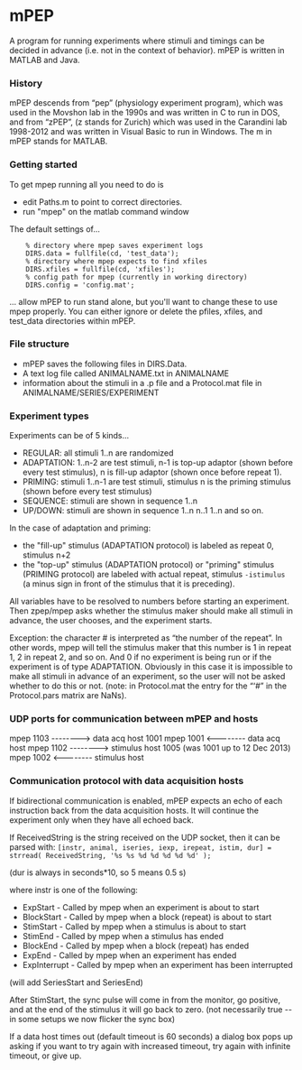 # mPEP

A program for running experiments where stimuli and timings can be decided in advance (i.e. not in the context of behavior). mPEP is written in MATLAB and Java. 

### History
mPEP descends from “pep” (physiology experiment program), which was used in the Movshon lab in the 1990s and was written in C to run in DOS, and from “zPEP”, (z stands for Zurich) which was used in the Carandini lab 1998-2012 and was written in Visual Basic to run in Windows. The m in mPEP stands for MATLAB.

### Getting started
To get mpep running all you need to do is
 - edit Paths.m to point to correct directories.
 - run "mpep" on the matlab command window

The default settings of...
```
    % directory where mpep saves experiment logs
    DIRS.data = fullfile(cd, 'test_data');
    % directory where mpep expects to find xfiles
    DIRS.xfiles = fullfile(cd, 'xfiles');
    % config path for mpep (currently in working directory)
    DIRS.config = 'config.mat';
```
... allow mPEP to run stand alone, but you'll want to change these to use mpep
properly. You can either ignore or delete the pfiles, xfiles, and test_data
directories within mPEP.

### File structure
- mPEP saves the following files in DIRS.Data.
- A text log file called ANIMALNAME.txt in ANIMALNAME
- information about the stimuli in a .p file and a Protocol.mat file in ANIMALNAME/SERIES/EXPERIMENT

### Experiment types

Experiments can be of 5 kinds...

- REGULAR: all stimuli 1..n are randomized 
- ADAPTATION: 1..n-2 are test stimuli, n-1 is top-up adaptor (shown before every test stimulus), n is fill-up adaptor (shown once before repeat 1).
- PRIMING: stimuli 1..n-1 are test stimuli, stimulus n is the priming stimulus (shown before every test stimulus)
- SEQUENCE: stimuli are shown in sequence 1..n
- UP/DOWN: stimuli are shown in sequence 1..n n..1 1..n and so on.

In the case of adaptation and priming:
- the "fill-up" stimulus (ADAPTATION protocol) is labeled as repeat 0, stimulus n+2
- the "top-up" stimulus (ADAPTATION protocol) or "priming" stimulus (PRIMING protocol) are labeled with actual repeat, stimulus `-istimulus` (a minus sign in front of the stimulus that it is preceding).

All variables have to be resolved to numbers before starting an experiment. Then zpep/mpep asks whether the stimulus maker should make all stimuli in advance, the user chooses, and the experiment starts. 

Exception: the character # is interpreted as “the number of the repeat”. In other words, mpep will tell the stimulus maker that this number is 1 in repeat 1, 2 in repeat 2, and so on. And 0 if no experiment is being run or if the experiment is of type ADAPTATION. Obviously in this case it is impossible to make all stimuli in advance of an experiment, so the user will not be asked whether to do this or not. (note: in Protocol.mat the entry for the “‘#” in the Protocol.pars matrix are NaNs).

### UDP ports for communication between mPEP and hosts

mpep 1103 --------> data acq host 1001
mpep 1001 <-------- data acq host 
mpep 1102 --------> stimulus host 1005 (was 1001 up to 12 Dec 2013)
mpep 1002 <-------- stimulus host 

### Communication protocol with data acquisition hosts

If bidirectional communication is enabled, mPEP expects an echo of each instruction back from the data acquisition hosts. It will continue the experiment only when they have all echoed back.

If ReceivedString is the string received on the UDP socket, then it can be parsed with:
`[instr, animal, iseries, iexp, irepeat, istim, dur] = strread( ReceivedString, '%s %s %d %d %d %d %d' );`

(dur is always in seconds*10, so 5 means 0.5 s)

where instr is one of the following:
- ExpStart - Called by mpep when an experiment is about to start
- BlockStart - Called by mpep when a block (repeat) is about to start
- StimStart - Called by mpep when a stimulus is about to start
- StimEnd - Called by mpep when a stimulus has ended
- BlockEnd - Called by mpep when a block (repeat) has ended
- ExpEnd - Called by mpep when an experiment has ended
- ExpInterrupt - Called by mpep when an experiment has been interrupted

(will add SeriesStart and SeriesEnd)

After StimStart, the sync pulse will come in from the monitor, go positive, and at the end of the stimulus it will go back to zero. (not necessarily true -- in some setups we now flicker the sync box)

If a data host times out (default timeout is 60 seconds) a dialog box pops up asking if you want to try again with increased timeout, try again with infinite timeout, or give up.
